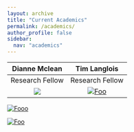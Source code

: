 ```yaml
---
layout: archive
title: "Current Academics"
permalink: /academics/
author_profile: false
sidebar:
  nav: "academics"
---
```

 **Dianne Mclean**  | **Tim Langlois**
:-------------:|:-------------:
Research Fellow |Research Fellow 
<a href="https://brookegibbons.github.io/academics/dianne-mclean/" rel="some text">![](https://i1.rgstatic.net/ii/profile.image/496775622557696-1495451946012_Q512/Dianne_Mclean.jpg</a>)|<a href="https://brookegibbons.github.io/academics/tim-langlois/" rel="some text">![Foo](https://avatars0.githubusercontent.com/u/14978794?s=460&v=4</a>)


<a href="https://brookegibbons.github.io/academics/tim-langlois/" rel="some text">![Fooo](https://research.csiro.au/pmcp/wp-content/uploads/sites/65/2016/02/Di-McLean-e1472785960793-818x1024.jpg</a>)

<a href="https://brookegibbons.github.io/academics/tim-langlois/" rel="some text">![Foo](https://avatars0.githubusercontent.com/u/14978794?s=460&v=4</a>)
